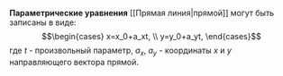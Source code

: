 **Параметрические уравнения** [[Прямая линия|прямой]] могут быть записаны в виде:$$\begin{cases} x=x_0+a_xt, \\ y=y_0+a_yt, \end{cases}$$где $t$ - произвольный параметр, $a_x$, $a_y$ - координаты $x$ и $y$ направляющего вектора прямой.